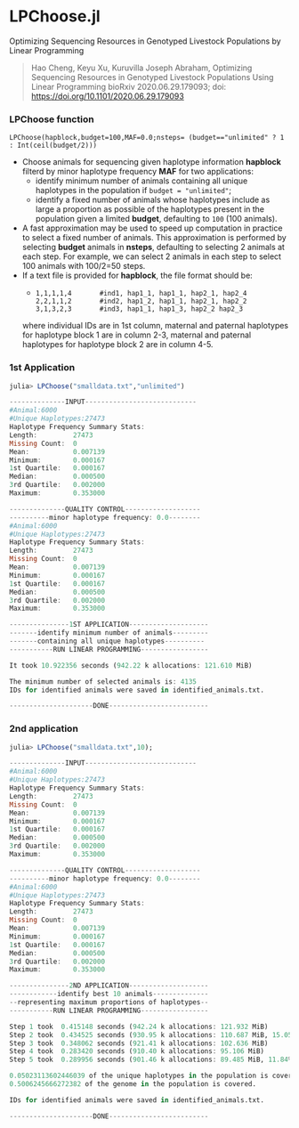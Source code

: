 # LPChoose.jl
Optimizing Sequencing Resources in Genotyped Livestock Populations by Linear Programming

> Hao Cheng, Keyu Xu, Kuruvilla Joseph Abraham, Optimizing Sequencing Resources in Genotyped Livestock Populations Using Linear Programming
bioRxiv 2020.06.29.179093; doi: https://doi.org/10.1101/2020.06.29.179093


### LPChoose function

    LPChoose(hapblock,budget=100,MAF=0.0;nsteps= (budget=="unlimited" ? 1 : Int(ceil(budget/2)))

* Choose animals for sequencing given haplotype information **hapblock** filterd by minor haplotype frequency **MAF** for two applications:
    * identify minimum number of animals containing all unique haplotypes in the population if `budget = "unlimited"`;
    * identify a fixed number of animals whose haplotypes include as large a proportion as possible of the haplotypes
      present in the population given a limited **budget**, defaulting to `100` (100 animals).
* A fast approximation may be used to speed up computation in practice to select a fixed number of animals. This approximation
  is performed by selecting **budget** animals in **nsteps**, defaulting to selecting 2 animals at each step. For example,
  we can select 2 animals in each step to select 100 animals with 100/2=50 steps.
* If a text file is provided for **hapblock**, the file format should be:
    * ```
      1,1,1,1,4       #ind1, hap1_1, hap1_1, hap2_1, hap2_4
      2,2,1,1,2       #ind2, hap1_2, hap1_1, hap2_1, hap2_2
      3,1,3,2,3       #ind3, hap1_1, hap1_3, hap2_2 hap2_3
      ```
    where individual IDs are in 1st column, maternal and paternal haplotypes for haplotype block 1 are in column 2-3,
    maternal and paternal haplotypes for haplotype block 2 are in column 4-5.

### 1st Application
```julia
julia> LPChoose("smalldata.txt","unlimited")

--------------INPUT----------------------------
#Animal:6000
#Unique Haplotypes:27473
Haplotype Frequency Summary Stats:
Length:         27473
Missing Count:  0
Mean:           0.007139
Minimum:        0.000167
1st Quartile:   0.000167
Median:         0.000500
3rd Quartile:   0.002000
Maximum:        0.353000

--------------QUALITY CONTROL-------------------
----------minor haplotype frequency: 0.0--------
#Animal:6000
#Unique Haplotypes:27473
Haplotype Frequency Summary Stats:
Length:         27473
Missing Count:  0
Mean:           0.007139
Minimum:        0.000167
1st Quartile:   0.000167
Median:         0.000500
3rd Quartile:   0.002000
Maximum:        0.353000

---------------1ST APPLICATION--------------------
-------identify minimum number of animals---------
-------containing all unique haplotypes----------
-----------RUN LINEAR PROGRAMMING-----------------

It took 10.922356 seconds (942.22 k allocations: 121.610 MiB)

The minimum number of selected animals is: 4135
IDs for identified animals were saved in identified_animals.txt.

---------------------DONE-------------------------

```

### 2nd application
```julia
julia> LPChoose("smalldata.txt",10);

--------------INPUT----------------------------
#Animal:6000
#Unique Haplotypes:27473
Haplotype Frequency Summary Stats:
Length:         27473
Missing Count:  0
Mean:           0.007139
Minimum:        0.000167
1st Quartile:   0.000167
Median:         0.000500
3rd Quartile:   0.002000
Maximum:        0.353000

--------------QUALITY CONTROL-------------------
----------minor haplotype frequency: 0.0--------
#Animal:6000
#Unique Haplotypes:27473
Haplotype Frequency Summary Stats:
Length:         27473
Missing Count:  0
Mean:           0.007139
Minimum:        0.000167
1st Quartile:   0.000167
Median:         0.000500
3rd Quartile:   0.002000
Maximum:        0.353000

---------------2ND APPLICATION--------------------
------------identify best 10 animals--------------
--representing maximum proportions of haplotypes--
-----------RUN LINEAR PROGRAMMING-----------------

Step 1 took  0.415148 seconds (942.24 k allocations: 121.932 MiB)
Step 2 took  0.434525 seconds (930.95 k allocations: 110.687 MiB, 15.05% gc time)
Step 3 took  0.348062 seconds (921.41 k allocations: 102.636 MiB)
Step 4 took  0.283420 seconds (910.40 k allocations: 95.106 MiB)
Step 5 took  0.289956 seconds (901.46 k allocations: 89.485 MiB, 11.84% gc time)

0.05023113602446039 of the unique haplotypes in the population is covered.
0.5006245666272382 of the genome in the population is covered.

IDs for identified animals were saved in identified_animals.txt.

---------------------DONE-------------------------

```
